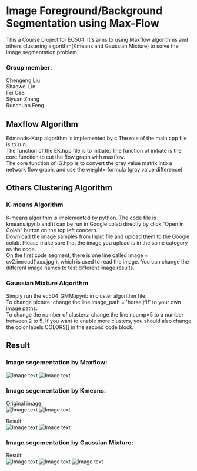 # Image Foreground/Background Segmentation using Max-Flow
This a Course project for EC504. It's aims to using Maxflow algorithms and others clustering algorithm(Kmeans and Gaussian Mixture) to solve the image segmentation problem.

### Group member:
Chengeng Liu  
Shaowei Lin  
Fei Gao  
Siyuan Zhang  
Runchuan Feng  

## Maxflow Algorithm
Edmonds-Karp algorithm is implemented by c.The role of the main.cpp file is to run.  
The function of the EK.hpp file is to initiate. The function of initiate is the core function to cut the flow graph with maxflow.  
The core function of IG.hpp is to convert the gray value matrix into a network flow graph, and use the weight= formula (gray value difference)  

## Others Clustering Algorithm
### K-means Algorithm
K-means algorithm is implemented by python. The code file is kmeans.ipynb and it can be run in Google colab directly by click “Open in Colab” button on the top left concern.  
Download the image samples from Input file and upload them to the Google colab. Please make sure that the image you upload is in the same category as the code.   
On the first code segment, there is one line called image = cv2.imread('xxx.jpg'), which is used to read the image. You can change the different image names to test different image results.

### Gaussian Mixture Algorithm
Simply run the ec504_GMM.ipynb in cluster algorithm file.  
To change picture: change the line image_path = 'horse.jfif' to your own image paths.  
To change the number of clusters: change the line ncomp=5 to a number between 2 to 5. If you want to enable more clusters, you should also change the color labels COLORS[] in the second code block.

## Result
### Image segementation by Maxflow:
![Image text](https://github.com/Fei79/EC504-Project/blob/main/Output/Flower%20output.jpg?raw=true)
![Image text](https://github.com/Fei79/EC504-Project/blob/main/Output/Man%20output.jpg?raw=true)

### Image segementation by Kmeans:
Original image:  
![Image text](https://github.com/Fei79/EC504-Project/blob/main/Input/dog.jpg?raw=true)
![Image text](https://github.com/Fei79/EC504-Project/blob/main/Input/flowers.jpg?raw=true)  


Result:  
![Image text](https://github.com/Fei79/EC504-Project/blob/main/Output/dog-kmeans.png?raw=true)
![Image text](https://github.com/Fei79/EC504-Project/blob/main/Output/flowers-kmeans.png?raw=true)

### Image segementation by Gaussian Mixture:  
Result:  
![Image text](https://github.com/Fei79/EC504-Project/blob/main/Output/Picture1.png?raw=true)
![Image text](https://github.com/Fei79/EC504-Project/blob/main/Output/Picture2.png?raw=true)
![Image text](https://github.com/Fei79/EC504-Project/blob/main/Output/Picture3.png?raw=true)
